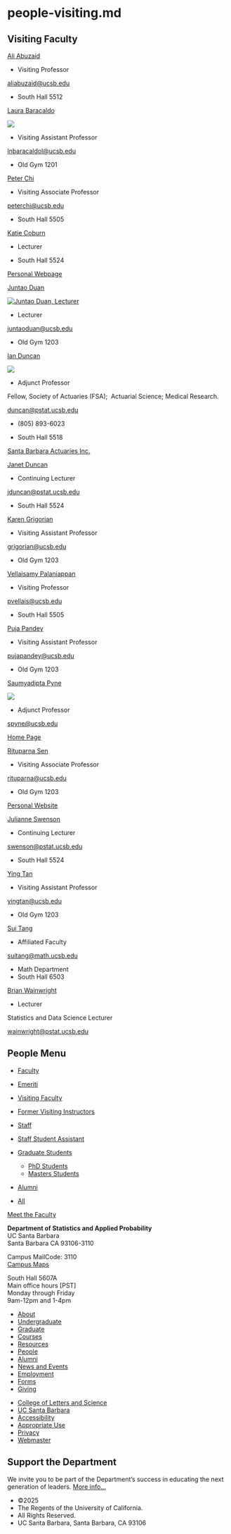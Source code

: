 # people-visiting.md

## Visiting Faculty

[Ali Abuzaid](/people/ali-abuzaid)

- Visiting Professor

[aliabuzaid@ucsb.edu](mailto:aliabuzaid@ucsb.edu)

- South Hall 5512

[Laura Baracaldo](/people/laura-baracaldo)

[![](https://www.pstat.ucsb.edu/sites/default/files/styles/people_view/public/people/photo/Laura%20Baracaldo_PSTAT_001.jpg?itok=F6hn0YuG)](/people/laura-baracaldo)

- Visiting Assistant Professor

[lnbaracaldol@ucsb.edu](mailto:lnbaracaldol@ucsb.edu)

- Old Gym 1201

[Peter Chi](/people/peter-chi)

- Visiting Associate Professor

[peterchi@ucsb.edu](mailto:peterchi@ucsb.edu)

- South Hall 5505

[Katie Coburn](/people/katie-coburn)

- Lecturer

<!--THE END-->

- South Hall 5524

[Personal Webpage](https://katiecoburn.github.io)

[Juntao Duan](/people/juntao-duan)

[![Juntao Duan, Lecturer](https://www.pstat.ucsb.edu/sites/default/files/styles/people_view/public/people/photo/juntaoduan.jpg?itok=lHh2040u "Juntao Duan")](/people/juntao-duan)

- Lecturer

[juntaoduan@ucsb.edu](mailto:juntaoduan@ucsb.edu)

- Old Gym 1203

[Ian Duncan](/people/ian-duncan)

[![](https://www.pstat.ucsb.edu/sites/default/files/styles/people_view/public/people/photo/2013_Duncan_Ian.jpg?itok=lp-5cZ60)](/people/ian-duncan)

- Adjunct Professor

Fellow, Society of Actuaries (FSA);  Actuarial Science; Medical Research. 

[duncan@pstat.ucsb.edu](mailto:duncan@pstat.ucsb.edu)

- (805) 893-6023

<!--THE END-->

- South Hall 5518

[Santa Barbara Actuaries Inc.](http://www.sbactuaries.com)

[Janet Duncan](/people/janet-duncan)

- Continuing Lecturer

[jduncan@pstat.ucsb.edu](mailto:jduncan@pstat.ucsb.edu)

- South Hall 5524

[Karen Grigorian](/people/karen-grigorian)

- Visiting Assistant Professor

[grigorian@ucsb.edu](mailto:grigorian@ucsb.edu)

- Old Gym 1203

[Vellaisamy Palaniappan](/people/vellaisamy-palaniappan)

- Visiting Professor

[pvellais@ucsb.edu](mailto:pvellais@ucsb.edu)

- South Hall 5505

[Puja Pandey](/people/puja-pandey)

- Visiting Assistant Professor

[pujapandey@ucsb.edu](mailto:pujapandey@ucsb.edu)

- Old Gym 1203

[Saumyadipta Pyne](/people/saumyadipta-pyne)

[![](https://www.pstat.ucsb.edu/sites/default/files/styles/people_view/public/people/photo/SPyne.jpg?itok=AeMMqXPL)](/people/saumyadipta-pyne)

- Adjunct Professor

[spyne@ucsb.edu](mailto:spyne@ucsb.edu)

[Home Page](https://www.healthanalytics.net/spyne/profile.html)

[Rituparna Sen](/people/rituparna-sen)

- Visiting Associate Professor

[rituparna@ucsb.edu](mailto:rituparna@ucsb.edu)

- Old Gym 1203

[Personal Website](https://www.isibang.ac.in/~rsen/)

[Julianne Swenson](/people/julianne-swenson)

- Continuing Lecturer

[swenson@pstat.ucsb.edu](mailto:swenson@pstat.ucsb.edu)

- South Hall 5524

[Ying Tan](/people/ying-tan)

- Visiting Assistant Professor

[yingtan@ucsb.edu](mailto:yingtan@ucsb.edu)

- Old Gym 1203

[Sui Tang](/people/sui-tang)

- Affiliated Faculty

[suitang@math.ucsb.edu](mailto:suitang@math.ucsb.edu)

- Math Department
- South Hall 6503

[Brian Wainwright](/people/brian-wainwright)

- Lecturer

Statistics and Data Science Lecturer

[wainwright@pstat.ucsb.edu](mailto:wainwright@pstat.ucsb.edu)

## People Menu

- [Faculty](/people/academic "Faculty")
- [Emeriti](/people/emeriti "Emeriti")
- [Visiting Faculty](/people/visiting "Visiting Faculty")
- [Former Visiting Instructors](/people/lecturer "Former Visiting Instructors")
- [Staff](/people/staff)
- [Staff Student Assistant](/people/researcher "Staff Student Assistant")
- [Graduate Students](/people/student "Graduate Students")
  
  - [PhD Students](/people/student/phd "PhD Students")
  - [Masters Students](/people/student/masters "Masters Students")
- [Alumni](/people/alumni)
- [All](/people/all)

[Meet the Faculty](/people/meet-the-faculty)

**Department of Statistics and Applied Probability**  
UC Santa Barbara  
Santa Barbara CA 93106-3110

Campus MailCode: 3110  
[Campus Maps](http://www.aw.id.ucsb.edu/maps/)

South Hall 5607A  
Main office hours \[PST]  
Monday through Friday  
9am-12pm and 1-4pm

- [About](/about "About")
- [Undergraduate](/undergrad)
- [Graduate](/graduate)
- [Courses](/courses)
- [Resources](/resources "Resources")
- [People](/people)
- [Alumni](/alumni "Undergraduate Alumni")
- [News and Events](/news)
- [Employment](/about/employment "Employment")
- [Forms](/forms "Forms")
- [Giving](/giving "Giving")

<!--THE END-->

- [College of Letters and Science](http://www.college.ucsb.edu "College of Letters and Science")
- [UC Santa Barbara](http://www.ucsb.edu "UC Santa Barbara")
- [Accessibility](/accessibility "Accessibility")
- [Appropriate Use](http://www.policy.ucsb.edu/terms_of_use/ "Appropriate Use")
- [Privacy](http://www.policy.ucsb.edu/privacy-notification/ "Privacy")
- [Webmaster](mailto:help@pstat.ucsb.edu "Webmaster")

## Support the Department

We invite you to be part of the Department’s success in educating the next generation of leaders. [More info...](/giving)

- ©2025
- The Regents of the University of California.
- All Rights Reserved.
- UC Santa Barbara, Santa Barbara, CA 93106